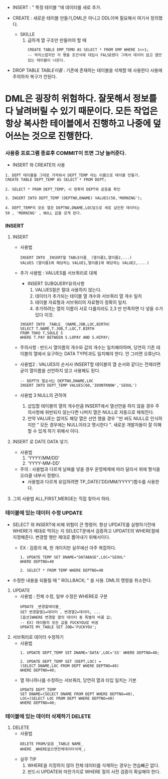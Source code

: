 - INSERT : " 특정 테이블 "에 데이터를 새로 추가.

- CREATE : 새로운 테이블 만들기,DML은 아니고 DDL이며 필요해서 여기서 정의했다.
    - SKILLE
        1. 급하게 열 구조만 만들어야 할 때
            ```
            CREATE TABLE EMP_TEMO AS SELECT * FROM EMP WHERE 1<>1;
            -- 억지스럽지만 각 행을 조건식에 대입시 FALSE랜다 그래서 데이터 없고 열만 있는 테이블이 나온다.
            ```

- DROP TABLE _TABLE이름_ : 기존에 존재하는 테이블을 삭제할 때 사용한다 사용에 주의하자 복구가 안된다.

# DML은 굉장히 위험하다. 잘못해서 정보를 다 날려버릴 수 있기 때문이다. 모든 작업은 항상 복사한 테이블에서 진행하고 나중에 덮어쓰는 것으로 진행한다.

### 사용중 프로그램 종료후 COMMIT이 뜨면 그냥 눌러준다.

- INSERT 와 CREATE의 사용
```
1. DEPT 테이블을 그대로 가져와서 DEPT_TEMP 라는 이름으로 테이블 만들기.
CREATE TABLE DEPT_TEMP AS SELECT * FROM DEPT;

2. SELECT * FROM DEPT_TEMP; 시 정확히 DEPT와 같음을 확인

3. INSERT INTO DEPT_TEMP (DEPTNO,DNAME) VALUES(50,'MORNING');

4. DEPT_TEMP의 모든 열은 DEPTNO,DNAME,LOC임으로 새로 삽인한 데이터는
50 , 'MORNING' , NULL 값을 갖게 된다.
```


### INSERT

1. INSERT
    - 사용법
        ```
        INSERT INTO _INSERT할 TABLE이름_ (열이름1,열이름2,...)
        VALUES (열이름1에 해당하는 VALUE1,열이름1에 해당하는 VALUE2,....)
        ```
    - 추가 사용법 : VALUES를 서브쿼리로 대체
        - INSERT SUBQUERY유의사항
            1. VALUES절은 절대 사용하지 않는다.
            2. 데이터가 추가되는 테이블 열 개수와 서브쿼리 열 개수 일치
            3. 테이블 자료형과 서브쿼리의 자료형이 정확히 일치.
            4. 추가하려는 열의 이름이 서로 다를지라도 2,3 만 만족하면 다 넣을 수가 있다 이것.
        ```
        INSERT INTO _TABLE_ (NAME,JOB,LOC,BIRTH)
        SELECT T.NAME,T.JOB,T.LOC,T.BIRTH
        FROM TOKO T,SOULE S
        WHERE T.PAY BETWEEN S.LOPAY AND S.HIPAY;
        ```
    - 주의사항 : 반드시 열이름의 개수와 값의 개수는 일치해야하며, 당연히 기존 테이블의 열에서 요구하는 DATA TYPE과도 일치해야 한다. 안 그러면 오류난다.

    - 사용법2 : VALUES의 순서사 INSERT할 테이블의 열 순서와 같다는 전제라면 굳이 열이름을 선언하지 않고 사용해도 된다.
        ```
        -- DEPT의 열순서는 DEPTNO,DNAME,LOC
        INSERT INTO DEPT_TEMP VALUES(60,'IDONTKNOW','SEOUL')
        ```
    - 사용법 3 NULL의 관하여
        1. 삽입할 테이블의 열의 개수만큼 INSERT에서 열선언을 하지 않을 경우 주의사항에 위반되지 않는다면 나머지 열은 NULL로 자동으로 채워진다.
        2. 만약 VALUE는 없어도 해당 열은 선언 했을 경우 ''만 써도 NULL로 인식하지만 " 모든 경우에는 NULL이라고 명시한다 ". 새로운 개발자들이 잘 이해할 수 있게 하기 위해서 이다.

2. INSERT 로 DATE DATA 넣기.
    - 사용법
        1. 'YYYY/MM/DD'
        2. 'YYYY-MM-DD'
    - 주의 : 사용법과 다르게 날짜를 넣을 경우 운영체제에 따라 달라서 위에 형식을 오라클 내부서 정했다.
        - 사용법과 다르게 유입하려면 TP_DATE('DD/MM/YYYY')함수를 사용한다.

3. 그외 사용법 ALL,FIRST,MERGE는 직접 찾아서 하라.

### 테이블에 있는 데이터 수정 UPDATE

- SELECT 와 INSERT에 비해 위험이 큰 명령어. 항상 UPDATE를 실행하기전에 WHERE가 제대로 먹히는 지 SELECT문에서 검증하고 UPDATE의 WHERE절에 지정해준다. 변경할 행만 제대로 뽑아내기 위해서이다.
    - EX : 검증의 예, 한 개이지만 실무에선 아주 복잡하다.
        ```
        1. UPDATE TEMP SET DNAME="DATABASE",LOC="SEOUL"
        WHERE DEPTNO=40

        2. SELECT * FROM TEMP WHERE DEPTNO=40
        ```

- 수정한 내용을 되돌릴 때 " ROLLBACK; " 을 사용. DML의 명령을 취소한다.
1. UPDATE
    - 사용법 : 전체 수정, 일부 수정은 WHERE로 구분
        ```
        UPDATE _변경할테이블_
        SET 변경할열1=데이터 , 변경열2=데이터, ...
        [옵션]WHERE 변경할 열의 데이터 중 특별히 바꿀 값;
        -- EX) 테이블의 모든 값을 FUCKYOU로 바꿈
        UPDATE MY_TABLE SET JOB='FUCKYOU';
        ```
2. 서브쿼리로 데이터 수정하기
    - 사용법
        ```
        1. UPDATE DEPT_TEMP SET DNAME='DATA',LOC='SS' WHERE DEPTNO=40;
        
        2. UPDATE DEPT_TEMP SET (DEPT,LOC) =
        (SELECT DNAME,LOC FROM DEPT WHERE DEPTNO=40)
        WHERE DEPTNO=40;
        ```
    - 열 하나하나를 수정하는 서브쿼리, 당연히 열과 타입 일치는 기본
        ```
        UPDATE DEPT_TEMP
        SET DNAME=(SELECT DNAME FROM DEPT WHERE DEPTNO=40),
        LOC=(SELECT LOC FROM DEPT WHERE DEPTNO=40)
        WHERE DEPTNO=40;
        ```

### 테이블에 있는 데이터 삭제하기 DELETE

1. DELETE
    - 사용법
        ```
        DELETE FROM/없음 _TABLE NAME_
        WHERE _WHERE없으면전체데이터삭제_;
        ```
    - 실무 TIP
        1. WHERE을 지정하지 않아 전체 데이터를 삭제하는 경우는 연습뺴곤 없다.
        2. 반드시 UPDATE와 마찬가지로 WHERE 절의 사전 검증이 확실해야 한다.


